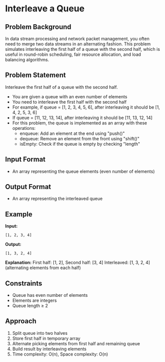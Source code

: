 # Interleave a Queue

## Problem Background

In data stream processing and network packet management, you often need to merge two data streams in an alternating fashion. This problem simulates interleaving the first half of a queue with the second half, which is useful in round-robin scheduling, fair resource allocation, and load balancing algorithms.

## Problem Statement

Interleave the first half of a queue with the second half.

- You are given a queue with an even number of elements
- You need to interleave the first half with the second half
- For example, if queue = [1, 2, 3, 4, 5, 6], after interleaving it should be [1, 4, 2, 5, 3, 6]
- If queue = [11, 12, 13, 14], after interleaving it should be [11, 13, 12, 14]
- For this problem, the queue is implemented as an array with these operations:
  - enqueue: Add an element at the end using "push()"
  - dequeue: Remove an element from the front using "shift()"
  - isEmpty: Check if the queue is empty by checking "length"

## Input Format

- An array representing the queue elements (even number of elements)

## Output Format

- An array representing the interleaved queue

## Example

**Input:**

```
[1, 2, 3, 4]
```

**Output:**

```
[1, 3, 2, 4]
```

**Explanation:**
First half: [1, 2], Second half: [3, 4]
Interleaved: [1, 3, 2, 4] (alternating elements from each half)

## Constraints

- Queue has even number of elements
- Elements are integers
- Queue length ≥ 2

## Approach

1. Split queue into two halves
2. Store first half in temporary array
3. Alternate picking elements from first half and remaining queue
4. Build result by interleaving elements
5. Time complexity: O(n), Space complexity: O(n)
